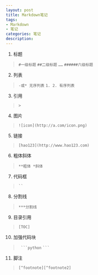 ```yaml
---
layout: post
title: Markdown笔记
tags:
- Markdown
- 笔记
categories: 笔记
description: 
---
```

 1. 标题

> `#一级标题`
> `##二级标题`
> `……`
> `######六级标题`

 2. 列表

> `-或* 无序列表`
> `1. 2. 有序列表`

 3. 引用

> `>`

 4. 图片

> `![icon](http://a.com/icon.png)`

 5. 链接

> `[hao123](http://www.hao123.com)`

 6. 粗体斜体

> `**粗体 *斜体`

7. 代码框

> ` `` `

8. 分割线

> `***分割线`

9. 目录引用

> `[TOC]`

10. 加强代码块

> ` ```python`
> ` ``` `

11. 脚注

> `[^footnote][^footnote2]`









